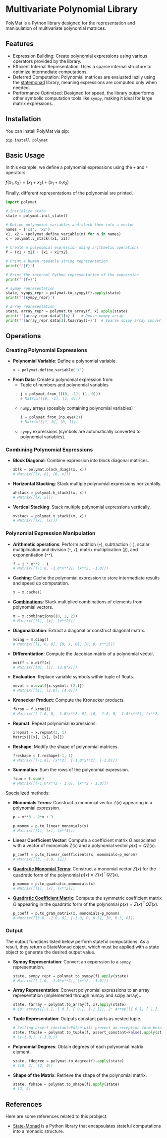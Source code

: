 # Multivariate Polynomial Library

PolyMat is a Python library designed for the representation and manipulation of multivariate polynomial matrices.


## Features

* Expression Building: Create polynomial expressions using various operators provided by the library.
* Efficient Internal Representation: Uses a sparse internal structure to optimize intermediate computations.
* Deferred Computation: Polynomial matrices are evaluated lazily using the [statemonad](https://github.com/MichaelSchneeberger/state-monad) library, meaning expressions are computed only when needed.
* Performance Optimized: Designed for speed, the library outperforms other symbolic computation tools like `sympy`, making it ideal for large matrix expressions.


## Installation

You can install PolyMat via pip:

```
pip install polymat
```


## Basic Usage

In this example, we define a polynomial expressions using the `+` and `*` operators:

$f(x_1, x_2) = (x_1 + x_2) + (x_1 + x_1 x_2)$

Finally, different representations of the polynomial are printed.

``` python
import polymat

# Initialize state
state = polymat.init_state()

# Define polynomial variables and stack them into a vector
names = ('x1', 'x2')
x1, x2 = (polymat.define_variable(n) for n in names)
x = polymat.v_stack((x1, x2))

# Create a polynomial expression using arithmetic operations
f = (x1 + x2) + (x1 + x1*x2)

# Print a human-readable string representation
print(f'{f}')

# Print the internal Python representation of the expression
print(f'{f=}')

# sympy representation
state, sympy_repr = polymat.to_sympy(f).apply(state)
print(f'{sympy_repr}')

# array representation
state, array_repr = polymat.to_array(f, x).apply(state)
print(f'{array_repr.data[1]=}')   # Dense numpy array
print(f'{array_repr.data[2].toarray()=}')  # Sparse scipy array converted to numpy
```


## Operations

### Creating Polynomial Expressions

- **Polynomial Variable**: Define a polynomial variable.
    ``` python
    x = polymat.define_variable('x')
    ```
- **From Data**: Create a polynomial expression from:
    - Tuple of numbers and polynomial variables
        ``` python
        j = polymat.from_(((0, -1), (1, 0)))
        # Matrix([[0, -1], [1, 0]])
        ```
    - `numpy` arrays (possibly containing polynomial variables)
        ``` python
        i = polymat.from_(np.eye(2))
        # Matrix([[1, 0], [0, 1]])
        ```
    - `sympy` expressions (symbols are automatically converted to polynomial variables).

### Combining Polynomial Expressions

- **Block Diagonal**: Combine expression into block diagonal matrices.
    ``` python
    xblk = polymat.block_diag((x, x))
    # Matrix([[x, 0], [0, x]])
    ```
- **Horizontal Stacking**: Stack multiple polynomial expressions horizontally.
    ``` python
    xhstack = polymat.h_stack((x, x))
    # Matrix([[x, x]])
    ```
<!-- - **Product**: Form vectors containing the Cartesian product of polynomial expressions using the `polymat.product` function.
    ``` python
    xhstack = polymat.h_stack((x, x))
    # Matrix([[x, x]])
    ``` -->
- **Vertical Stacking**: Stack multiple polynomial expressions vertically.
    ``` python
    xvstack = polymat.v_stack((x, x))
    # Matrix([[x], [x]])
    ```

### Polynomial Expression Manipulation

- **Arithmetic operations**: Perform addition (`+`), subtraction (`-`), scalar multiplication and division (`*`, `/`), matrix multiplication (`@`), and exponentiation (`**`).
    ``` python
    f = j * x**2 - i
    # Matrix([[-1.0, -1.0*x**2], [x**2, -1.0]])
    ```
- **Caching**: Cache the polynomial expression to store intermediate results and speed up computation.
    ``` python
    x = x.cache()
    ```
- [**Combinations**](https://github.com/MichaelSchneeberger/polymat/blob/main/polymat/expressiontree/operations/combinations.py): Stack multiplied combinations of elements from polynomial vectors.
    ``` python
    m = x.combinations((0, 1, 2))
    # Matrix([[1], [x], [x**2]])
    ```
- **Diagonalization**: Extract a diagonal or construct diagonal matrix.
    ``` python
    mdiag = m.diag()
    # Matrix([[1, 0, 0], [0, x, 0], [0, 0, x**2]])
    ```
- **Differentiation**: Compute the Jacobian matrix of a polynomial vector.
    ``` python
    mdiff = m.diff(x)
    # Matrix([[0], [1], [2.0*x]])
    ```
- **Evaluation**: Replace variable symbols within tuple of floats.
    ``` python
    meval = m.eval({x.symbol: (2,)})
    # Matrix([[1], [2.0], [4.0]])
    ```
- **Kronecker Product**: Compute the Kronecker products.
    ``` python
    fkron = f.kron(i)
    # Matrix([[-1.0, 0, -1.0*x**2, 0], [0, -1.0, 0, -1.0*x**2], [x**2, 0, -1.0, 0], [0, x**2, 0, -1.0]])
    ```
- **Repmat**: Repeat polynomial expressions.
    ``` python
    xrepmat = x.repmat(3, 1)
    Matrix([[x], [x], [x]])
    ```
- **Reshape**: Modify the shape of polynomial matrices.
    ``` python
    freshape = f.reshape(-1, 1)
    # Matrix([[-1.0], [x**2], [-1.0*x**2], [-1.0]])
    ```
- **Summation**: Sum the rows of the polynomial expression.
    ``` python
    fsum = f.sum()
    # Matrix([[-1.0*x**2 - 1.0], [x**2 - 1.0]])
    ```

Specialized methods:
- **Monomials Terms**: Construct a monomial vector $Z(x)$ appearing in a polynomial expression.
    ``` python
    p = x**3 - 2*x + 3

    p_monom = p.to_linear_monomials(x)
    # Matrix([[1], [x], [x**3]])
    ```
- **Linear Coefficient Vector**: Compute a coefficient matrix $Q$ associated with a vector of monomials $Z(x)$ and a polynomial vector $p(x) = Q Z(x)$.
    ``` python
    p_coeff = p.to_linear_coefficients(x, monomials=p_monom)
    # Matrix([[3, -2.0, 1]])
    ```
- [**Quadratic Monomial Terms**](https://github.com/MichaelSchneeberger/polymat/blob/main/polymat/expressiontree/operations/quadraticmonomials.py): Construct a monomial vector $Z(x)$ for the quadratic form of the polynomial $p(x) = Z(x)^\top Q Z(x)$.
    ``` python
    p_monom = p.to_quadratic_monomials(x)
    # Matrix([[1], [x], [x**2]])
    ```
- [**Quadratic Coefficient Matrix**](https://github.com/MichaelSchneeberger/polymat/blob/main/polymat/expressiontree/operations/quadraticcoefficients.py): Compute the symmetric coefficient matrix $Q$ appearing in the quadratic form of the polynomial $p(x) = Z(x)^\top Q Z(x)$.
    ``` python
    p_coeff = p.to_gram_matrix(x, monomials=p_monom)
    # Matrix([[3.0, -1.0, 0], [-1.0, 0, 0.5], [0, 0.5, 0]])
    ```




### Output

The output functions listed below perform stateful computations. As a result, they return a StateMonad object, which must be applied with a state object to generate the desired output value.

- **Sympy Representation**: Convert an experssion to a `sympy` representation.
    ``` python
    state, sympy_repr = polymat.to_sympy(f).apply(state)
    # Matrix([[-1.0, -1.0*x**2], [x**2, -1.0]])
    ```
- **Array Representation**: Convert polynomial expressions to an array representation (implemented through numpy and scipy array)..
    ``` python
    state, farray = polymat.to_array(f, x).apply(state)
    # {0: array([[-1.], [ 0.], [ 0.], [-1.]]), 2: array([[ 0.], [ 1.], [-1.], [ 0.]])}
    ```
- **Tuple Representation**: Outputs constant parts as nested tuple.
    ``` python
    # Setting assert_constant=False will prevent an exception form being raised, even if f is not a constant polynomial expression
    state, ftuple = polymat.to_tuple(f, assert_constant=False).apply(state)
    # ((-1.0,), (-1.0,))
    ```
- **Polynomial Degrees**: Obtain degrees of each polynomial matrix element.
    ``` python
    state, fdegree = polymat.to_degree(f).apply(state)
    # ((0, 2), (2, 0))
    ```
- **Shape of the Matrix**: Retrieve the shape of the polynomial matrix.
    ``` python
    state, fshape = polymat.to_shape(f).apply(state)
    # (2, 2)
    ```


## References

Here are some references related to this probject:

* [State-Monad](https://github.com/MichaelSchneeberger/state-monad) is a Python library that encapsulates stateful computations into a monadic structure.